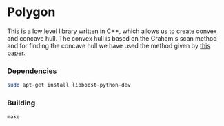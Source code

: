 # Polygon
This is a low level library written in C++, which allows us to create convex and concave hull.
The convex hull is based on the Graham's scan method and for finding the concave hull we have used the method given by [this paper](http://www.iis.sinica.edu.tw/page/jise/2012/201205_10.pdf).

### Dependencies
```sh
sudo apt-get install libboost-python-dev
```
### Building
```
make
```